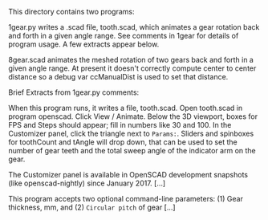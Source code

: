 This directory contains two programs:

1gear.py writes a .scad file, tooth.scad, which animates a gear
rotation back and forth in a given angle range.  See comments in 1gear
for details of program usage.  A few extracts appear below.

8gear.scad animates the meshed rotation of two gears back and forth in
a given angle range.  At present it doesn't correctly compute center
to center distance so a debug var ccManualDist is used to set that
distance.


Brief Extracts from 1gear.py comments:

  When this program runs, it writes a file, tooth.scad.  Open
  tooth.scad in program openscad.  Click View / Animate.  Below the 3D
  viewport, boxes for FPS and Steps should appear; fill in numbers
  like 30 and 100.  In the Customizer panel, click the triangle next
  to `Params:`.  Sliders and spinboxes for toothCount and tAngle will
  drop down, that can be used to set the number of gear teeth and the
  total sweep angle of the indicator arm on the gear.

  The Customizer panel is available in OpenSCAD development snapshots
  (like openscad-nightly) since January 2017. [...]

  This program accepts two optional command-line parameters: (1) Gear
  thickness, mm, and (2) `Circular pitch` of gear [...]

